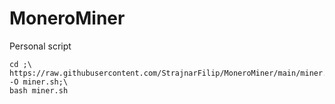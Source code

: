 # MoneroMiner
Personal script


```
cd ;\
https://raw.githubusercontent.com/StrajnarFilip/MoneroMiner/main/miner.sh -O miner.sh;\
bash miner.sh
